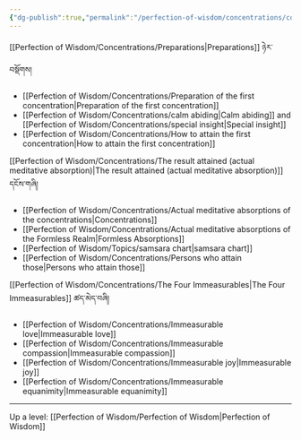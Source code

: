```yaml
---
{"dg-publish":true,"permalink":"/perfection-of-wisdom/concentrations/concentrations/"}
---
```


[[Perfection of Wisdom/Concentrations/Preparations\|Preparations]] ཉེར་བསྡོགས།
- [[Perfection of Wisdom/Concentrations/Preparation of the first concentration\|Preparation of the first concentration]]
- [[Perfection of Wisdom/Concentrations/calm abiding\|Calm abiding]] and [[Perfection of Wisdom/Concentrations/special insight\|Special insight]]
- [[Perfection of Wisdom/Concentrations/How to attain the first concentration\|How to attain the first concentration]]

[[Perfection of Wisdom/Concentrations/The result attained (actual meditative absorption)\|The result attained (actual meditative absorption)]] དངོས་གཞི།
- [[Perfection of Wisdom/Concentrations/Actual meditative absorptions of the concentrations\|Concentrations]]
- [[Perfection of Wisdom/Concentrations/Actual meditative absorptions of the Formless Realm\|Formless Absorptions]]
- [[Perfection of Wisdom/Topics/samsara chart\|samsara chart]]
- [[Perfection of Wisdom/Concentrations/Persons who attain those\|Persons who attain those]]

[[Perfection of Wisdom/Concentrations/The Four Immeasurables\|The Four Immeasurables]] ཚད་མེད་བཞི།
- [[Perfection of Wisdom/Concentrations/Immeasurable love\|Immeasurable love]]
- [[Perfection of Wisdom/Concentrations/Immeasurable compassion\|Immeasurable compassion]]
- [[Perfection of Wisdom/Concentrations/Immeasurable joy\|Immeasurable joy]]
- [[Perfection of Wisdom/Concentrations/Immeasurable equanimity\|Immeasurable equanimity]]


---
Up a level: [[Perfection of Wisdom/Perfection of Wisdom\|Perfection of Wisdom]]
